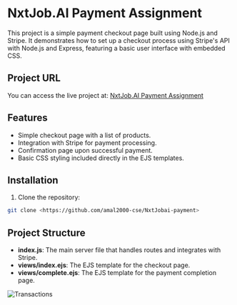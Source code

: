 # NxtJob.AI Payment Assignment

This project is a simple payment checkout page built using Node.js and Stripe. It demonstrates how to set up a checkout process using Stripe's API with Node.js and Express, featuring a basic user interface with embedded CSS.

## Project URL

You can access the live project at: [NxtJob.AI Payment Assignment](https://nxtjobai-payment.onrender.com/)

## Features

- Simple checkout page with a list of products.
- Integration with Stripe for payment processing.
- Confirmation page upon successful payment.
- Basic CSS styling included directly in the EJS templates.

## Installation

1. Clone the repository:

```sh
git clone <https://github.com/amal2000-cse/NxtJobai-payment>
```
## Project Structure

- **index.js**: The main server file that handles routes and integrates with Stripe.
- **views/index.ejs**: The EJS template for the checkout page.
- **views/complete.ejs**: The EJS template for the payment completion page.

![Transactions](https://imgur.com/a/sWm957r)
